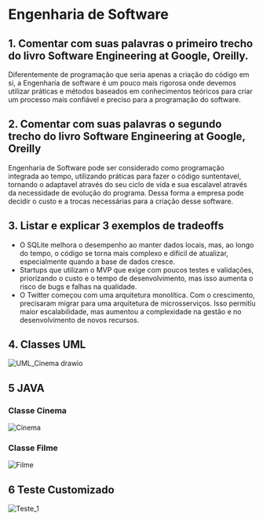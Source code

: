 # Engenharia de Software
## 1. Comentar com suas palavras o primeiro trecho do livro Software Engineering at Google, Oreilly.
Diferentemente de programação que seria apenas a criação do código em si, a Engenharia de software é um pouco mais rigorosa onde devemos utilizar práticas e métodos baseados em conhecimentos teóricos para criar um processo mais confiável e preciso para a programação do software.

## 2. Comentar com suas palavras o segundo trecho do livro Software Engineering at Google, Oreilly

Engenharia de Software pode ser considerado como programação integrada ao tempo, utilizando práticas para fazer o código suntentavel, tornando o  adaptavel através do seu ciclo de vida e sua escalavel através da necessidade de  evolução do programa. Dessa forma a empresa pode decidir o custo e a trocas necessárias para a criação desse software.


## 3. Listar e explicar 3 exemplos de tradeoffs

- O SQLite melhora o desempenho ao manter dados locais, mas, ao longo do tempo, o código se torna mais complexo e difícil de atualizar, especialmente quando a base de dados cresce.
-  Startups que utilizam o MVP que exige com poucos testes e validações, priorizando o custo e o tempo de desenvolvimento, mas isso aumenta o risco de bugs e falhas na qualidade.
-  O Twitter começou com uma arquitetura monolítica. Com o crescimento, precisaram migrar para uma arquitetura de microsserviços. Isso permitiu maior escalabilidade, mas aumentou a complexidade na gestão e no desenvolvimento de novos recursos.



## 4. Classes UML

![UML_Cinema drawio](https://github.com/user-attachments/assets/47e09e50-0d12-4eef-8d26-c47756a6bef1)


## 5 JAVA
### Classe Cinema


![Cinema](https://github.com/user-attachments/assets/b891af4d-af35-4d86-b37b-354c70af7aa1)

### Classe Filme
![Filme](https://github.com/user-attachments/assets/d1563138-093a-437c-bf55-8eb1332b3799)

## 6 Teste Customizado

![Teste_1](https://github.com/user-attachments/assets/11809d96-e81a-4a87-9be0-ffcb15e97638)

